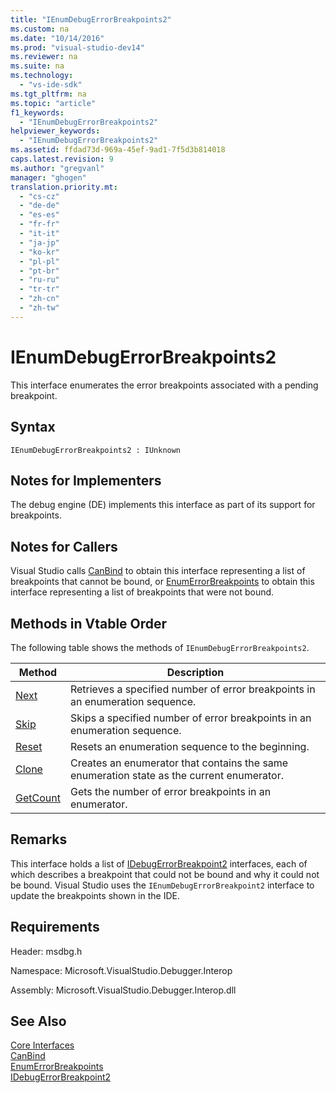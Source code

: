 ```yaml
---
title: "IEnumDebugErrorBreakpoints2"
ms.custom: na
ms.date: "10/14/2016"
ms.prod: "visual-studio-dev14"
ms.reviewer: na
ms.suite: na
ms.technology: 
  - "vs-ide-sdk"
ms.tgt_pltfrm: na
ms.topic: "article"
f1_keywords: 
  - "IEnumDebugErrorBreakpoints2"
helpviewer_keywords: 
  - "IEnumDebugErrorBreakpoints2"
ms.assetid: ffdad73d-969a-45ef-9ad1-7f5d3b814018
caps.latest.revision: 9
ms.author: "gregvanl"
manager: "ghogen"
translation.priority.mt: 
  - "cs-cz"
  - "de-de"
  - "es-es"
  - "fr-fr"
  - "it-it"
  - "ja-jp"
  - "ko-kr"
  - "pl-pl"
  - "pt-br"
  - "ru-ru"
  - "tr-tr"
  - "zh-cn"
  - "zh-tw"
---
```

# IEnumDebugErrorBreakpoints2
This interface enumerates the error breakpoints associated with a pending breakpoint.  
  
## Syntax  
  
```  
IEnumDebugErrorBreakpoints2 : IUnknown  
```  
  
## Notes for Implementers  
 The debug engine (DE) implements this interface as part of its support for breakpoints.  
  
## Notes for Callers  
 Visual Studio calls [CanBind](../extensibility/idebugpendingbreakpoint2--canbind.md) to obtain this interface representing a list of breakpoints that cannot be bound, or [EnumErrorBreakpoints](../extensibility/idebugpendingbreakpoint2--enumerrorbreakpoints.md) to obtain this interface representing a list of breakpoints that were not bound.  
  
## Methods in Vtable Order  
 The following table shows the methods of `IEnumDebugErrorBreakpoints2`.  
  
|Method|Description|  
|------------|-----------------|  
|[Next](../extensibility/ienumdebugerrorbreakpoints2--next.md)|Retrieves a specified number of error breakpoints in an enumeration sequence.|  
|[Skip](../extensibility/ienumdebugerrorbreakpoints2--skip.md)|Skips a specified number of error breakpoints in an enumeration sequence.|  
|[Reset](../extensibility/ienumdebugerrorbreakpoints2--reset.md)|Resets an enumeration sequence to the beginning.|  
|[Clone](../extensibility/ienumdebugerrorbreakpoints2--clone.md)|Creates an enumerator that contains the same enumeration state as the current enumerator.|  
|[GetCount](../extensibility/ienumdebugerrorbreakpoints2--getcount.md)|Gets the number of error breakpoints in an enumerator.|  
  
## Remarks  
 This interface holds a list of [IDebugErrorBreakpoint2](../extensibility/idebugerrorbreakpoint2.md) interfaces, each of which describes a breakpoint that could not be bound and why it could not be bound. Visual Studio uses the `IEnumDebugErrorBreakpoint2` interface to update the breakpoints shown in the IDE.  
  
## Requirements  
 Header: msdbg.h  
  
 Namespace: Microsoft.VisualStudio.Debugger.Interop  
  
 Assembly: Microsoft.VisualStudio.Debugger.Interop.dll  
  
## See Also  
 [Core Interfaces](../extensibility/core-interfaces.md)   
 [CanBind](../extensibility/idebugpendingbreakpoint2--canbind.md)   
 [EnumErrorBreakpoints](../extensibility/idebugpendingbreakpoint2--enumerrorbreakpoints.md)   
 [IDebugErrorBreakpoint2](../extensibility/idebugerrorbreakpoint2.md)